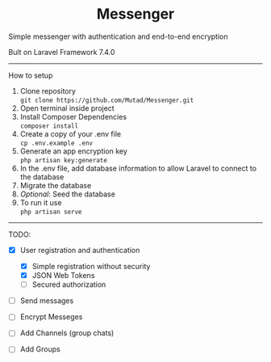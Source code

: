 <h1 align="center">Messenger</h1>
<p>Simple messenger with authentication and end-to-end encryption</p>
<p>Bult on Laravel Framework 7.4.0</p>

<hr>
How to setup

1. Clone repository\
    `git clone https://github.com/Mutad/Messenger.git`
2. Open terminal inside project
3. Install Composer Dependencies\
    `composer install`
4. Create a copy of your .env file\
    `cp .env.example .env`
5. Generate an app encryption key\
    `php artisan key:generate`
6. In the .env file, add database information to allow Laravel to connect to the database
7. Migrate the database
8. _Optional_: Seed the database
9. To run it use\
    `php artisan serve`

<hr>

TODO:
- [x] User registration and authentication
  - [x] Simple registration without security
  - [x] JSON Web Tokens 
  - [ ] Secured authorization
- [ ] Send messages
- [ ] Encrypt Messeges
- [ ] Add Channels (group chats)
- [ ] Add Groups

